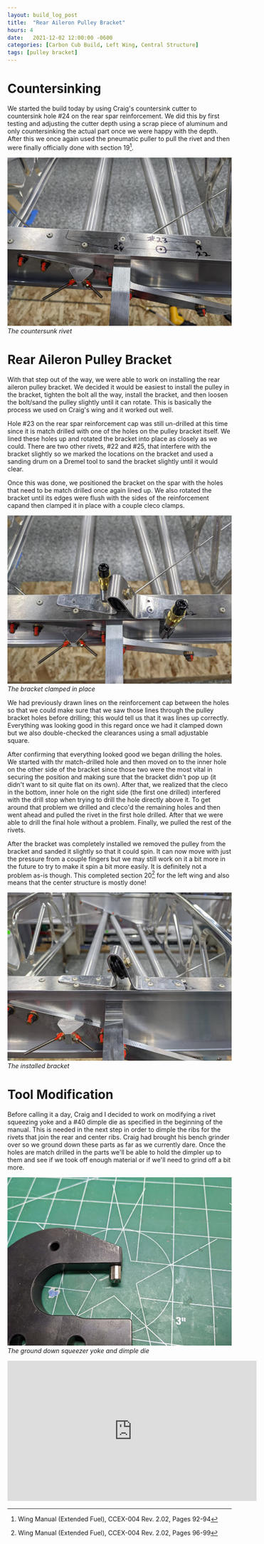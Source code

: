 ```yaml
---
layout: build_log_post
title:  "Rear Aileron Pulley Bracket"
hours: 4
date:   2021-12-02 12:00:00 -0600
categories: [Carbon Cub Build, Left Wing, Central Structure]
tags: [pulley bracket]
---
```


# Countersinking

We started the build today by using Craig's countersink cutter to countersink hole #24 on the rear spar reinforcement. We did this by first testing and adjusting the cutter depth using a scrap piece of aluminum and  only countersinking the actual part once we were happy with the depth. After this we once again used the pneumatic puller to pull the rivet and then were finally officially done with section 19[^section-19-ref].

![Desktop View](/assets/img/posts/2021-12-02-rear-aileron-bracket/countersunk_rivet.jpg)
_The countersunk rivet_

# Rear Aileron Pulley Bracket

With that step out of the way, we were able to work on installing the rear aileron pulley bracket. We decided it would be easiest to install the pulley in the bracket, tighten the bolt all the way, install the bracket, and then loosen the bolt/sand the pulley slightly until it can rotate. This is basically the process we used on Craig's wing and it worked out well.

Hole #23 on the rear spar reinforcement cap was still un-drilled at this time since it is match drilled with one of the holes on the pulley bracket itself. We lined these holes up and rotated the bracket into place as closely as we could. There are two other rivets, #22 and #25, that interfere with the bracket slightly so we marked the locations on the bracket and used a sanding drum on a Dremel tool to sand the bracket slightly until it would clear.

Once this was done, we positioned the bracket on the spar with the holes that need to be match drilled once again lined up. We also rotated the bracket until its edges were flush with the sides of the reinforcement capand then clamped it in place with a couple cleco clamps.

![Desktop View](/assets/img/posts/2021-12-02-rear-aileron-bracket/bracket_clamped.jpg)
_The bracket clamped in place_

We had previously drawn lines on the reinforcement cap between the holes so that we could make sure that we saw those lines through the pulley bracket holes before drilling; this would tell us that it was lines up correctly. Everything was looking good in this regard once we had it clamped down but we also double-checked the clearances using a small adjustable square.

After confirming that everything looked good we began drilling the holes. We started with thr match-drilled hole and then moved on to the inner hole on the other side of the bracket since those two were the most vital in securing the position and making sure that the bracket didn't pop up (it didn't want to sit quite flat on its own). After that, we realized that the cleco in the bottom, inner hole on the right side (the first one drilled) interfered with the drill stop when trying to drill the hole directly above it. To get around that problem we drilled and cleco'd the remaining holes and then went ahead and pulled the rivet in the first hole drilled. After that we were able to drill the final hole without a problem. Finally, we pulled the rest of the rivets.

After the bracket was completely installed we removed the pulley from the bracket and sanded it slightly so that it could spin. It can now move with just the pressure from a couple fingers but we may still work on it a bit more in the future to try to make it spin a bit more easily. It is definitely not a problem as-is though. This completed section 20[^section-20-ref] for the left wing and also means that the center structure is mostly done!

![Desktop View](/assets/img/posts/2021-12-02-rear-aileron-bracket/bracket_installed.jpg)
_The installed bracket_

# Tool Modification

Before calling it a day, Craig and I decided to work on modifying a rivet squeezing yoke and a #40 dimple die as specified in the beginning of the manual. This is needed in the next step in order to dimple the ribs for the rivets that join the rear and center ribs. Craig had brought his bench grinder over so we ground down these parts as far as we currently dare. Once the holes are match drilled in the parts we'll be able to hold the dimpler up to them and see if we took off enough material or if we'll need to grind off a bit more.

![Desktop View](/assets/img/posts/2021-12-02-rear-aileron-bracket/modified_tools.jpg)
_The ground down squeezer yoke and dimple die_

<iframe width="560" height="315" src="https://www.youtube.com/embed/nCEbmL0ZwRk" title="YouTube video player" frameborder="0" allow="accelerometer; autoplay; clipboard-write; encrypted-media; gyroscope; picture-in-picture" allowfullscreen></iframe>

[^section-19-ref]: Wing Manual (Extended Fuel), CCEX-004 Rev. 2.02, Pages 92-94
[^section-20-ref]: Wing Manual (Extended Fuel), CCEX-004 Rev. 2.02, Pages 96-99